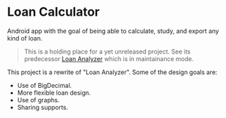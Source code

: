 # Loan Calculator

Android app with the goal of being able to calculate, study, and export any kind of loan.

> This is a holding place for a yet unreleased project. See its predecessor [Loan Analyzer](https://github.com/louisbloom/loananalyzer) which is in maintainance mode.

This project is a rewrite of "Loan Analyzer". Some of the design goals are:

- Use of BigDecimal.
- More flexible loan design.
- Use of graphs.
- Sharing supports.
